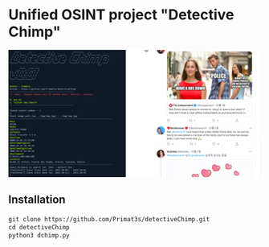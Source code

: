 Unified OSINT project "Detective Chimp"
=======================================

![Sample](Sample.png)

Installation
------------
    git clone https://github.com/Primat3s/detectiveChimp.git
    cd detectiveChimp
    python3 dchimp.py

